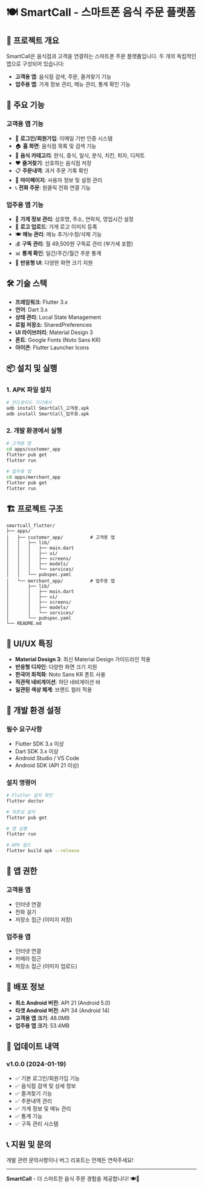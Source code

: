 # 🍽️ SmartCall - 스마트폰 음식 주문 플랫폼

## 📱 프로젝트 개요

SmartCall은 음식점과 고객을 연결하는 스마트폰 주문 플랫폼입니다. 두 개의 독립적인 앱으로 구성되어 있습니다:

- **고객용 앱**: 음식점 검색, 주문, 즐겨찾기 기능
- **업주용 앱**: 가게 정보 관리, 메뉴 관리, 통계 확인 기능

## 🎯 주요 기능

### 고객용 앱 기능
- 🔐 **로그인/회원가입**: 이메일 기반 인증 시스템
- 🏠 **홈 화면**: 음식점 목록 및 검색 기능
- 🍕 **음식 카테고리**: 한식, 중식, 일식, 분식, 치킨, 피자, 디저트
- ❤️ **즐겨찾기**: 선호하는 음식점 저장
- 📋 **주문내역**: 과거 주문 기록 확인
- 👤 **마이페이지**: 사용자 정보 및 설정 관리
- 📞 **전화 주문**: 원클릭 전화 연결 기능

### 업주용 앱 기능
- 🏪 **가게 정보 관리**: 상호명, 주소, 연락처, 영업시간 설정
- 📸 **로고 업로드**: 가게 로고 이미지 등록
- 🍽️ **메뉴 관리**: 메뉴 추가/수정/삭제 기능
- 💰 **구독 관리**: 월 49,500원 구독료 관리 (부가세 포함)
- 📊 **통계 확인**: 일간/주간/월간 주문 통계
- 📱 **반응형 UI**: 다양한 화면 크기 지원

## 🛠️ 기술 스택

- **프레임워크**: Flutter 3.x
- **언어**: Dart 3.x
- **상태 관리**: Local State Management
- **로컬 저장소**: SharedPreferences
- **UI 라이브러리**: Material Design 3
- **폰트**: Google Fonts (Noto Sans KR)
- **아이콘**: Flutter Launcher Icons

## 📦 설치 및 실행

### 1. APK 파일 설치
```bash
# 안드로이드 기기에서
adb install SmartCall_고객용.apk
adb install SmartCall_업주용.apk
```

### 2. 개발 환경에서 실행
```bash
# 고객용 앱
cd apps/customer_app
flutter pub get
flutter run

# 업주용 앱
cd apps/merchant_app
flutter pub get
flutter run
```

## 🏗️ 프로젝트 구조

```
smartcall_flutter/
├── apps/
│   ├── customer_app/          # 고객용 앱
│   │   ├── lib/
│   │   │   ├── main.dart
│   │   │   ├── ui/
│   │   │   ├── screens/
│   │   │   ├── models/
│   │   │   └── services/
│   │   └── pubspec.yaml
│   └── merchant_app/          # 업주용 앱
│       ├── lib/
│       │   ├── main.dart
│       │   ├── ui/
│       │   ├── screens/
│       │   ├── models/
│       │   └── services/
│       └── pubspec.yaml
└── README.md
```

## 🎨 UI/UX 특징

- **Material Design 3**: 최신 Material Design 가이드라인 적용
- **반응형 디자인**: 다양한 화면 크기 지원
- **한국어 최적화**: Noto Sans KR 폰트 사용
- **직관적 네비게이션**: 하단 네비게이션 바
- **일관된 색상 체계**: 브랜드 컬러 적용

## 🔧 개발 환경 설정

### 필수 요구사항
- Flutter SDK 3.x 이상
- Dart SDK 3.x 이상
- Android Studio / VS Code
- Android SDK (API 21 이상)

### 설치 명령어
```bash
# Flutter 설치 확인
flutter doctor

# 의존성 설치
flutter pub get

# 앱 실행
flutter run

# APK 빌드
flutter build apk --release
```

## 📱 앱 권한

### 고객용 앱
- 인터넷 연결
- 전화 걸기
- 저장소 접근 (이미지 저장)

### 업주용 앱
- 인터넷 연결
- 카메라 접근
- 저장소 접근 (이미지 업로드)

## 🚀 배포 정보

- **최소 Android 버전**: API 21 (Android 5.0)
- **타겟 Android 버전**: API 34 (Android 14)
- **고객용 앱 크기**: 48.0MB
- **업주용 앱 크기**: 53.4MB

## 🔄 업데이트 내역

### v1.0.0 (2024-01-19)
- ✅ 기본 로그인/회원가입 기능
- ✅ 음식점 검색 및 상세 정보
- ✅ 즐겨찾기 기능
- ✅ 주문내역 관리
- ✅ 가게 정보 및 메뉴 관리
- ✅ 통계 기능
- ✅ 구독 관리 시스템

## 📞 지원 및 문의

개발 관련 문의사항이나 버그 리포트는 언제든 연락주세요!

---

**SmartCall** - 더 스마트한 음식 주문 경험을 제공합니다! 🍽️📱
